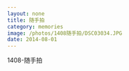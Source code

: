 ```yaml
---
layout: none
title: 随手拍
category: memories
image: /photos/1408随手拍/DSC03034.JPG
date: 2014-08-01
---
```

1408-随手拍